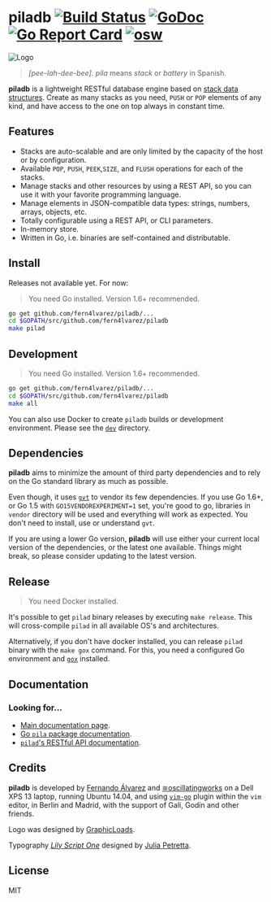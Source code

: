 piladb [![Build Status](https://travis-ci.org/fern4lvarez/piladb.svg?branch=master)](https://travis-ci.org/fern4lvarez/piladb) [![GoDoc](https://godoc.org/github.com/fern4lvarez/piladb?status.svg)](https://godoc.org/github.com/fern4lvarez/piladb) [![Go Report Card](https://goreportcard.com/badge/github.com/fern4lvarez/piladb)](https://goreportcard.com/report/github.com/fern4lvarez/piladb) [![osw](https://img.shields.io/badge/%E2%89%85osw-supported-blue.svg)](http://oscillating.works)
======

![Logo](http://i.imgur.com/tjQbm56.png)

> _[pee-lah-dee-bee]_. _pila_ means _stack_ or _battery_ in Spanish.

**piladb** is a lightweight RESTful database engine based on [stack data structures](
https://en.wikipedia.org/wiki/Stack_%28abstract_data_type%29).
Create as many stacks as you need, `PUSH` or `POP` elements of any kind, and have
access to the one on top always in constant time.

Features
--------

* Stacks are auto-scalable and are only limited by the capacity of the host
  or by configuration.
* Available `POP`, `PUSH`, `PEEK`,`SIZE`, and `FLUSH` operations for each of the stacks.
* Manage stacks and other resources by using a REST API, so you can use it with
  your favorite programming language.
* Manage elements in JSON-compatible data types: strings, numbers, arrays, objects, etc.
* Totally configurable using a REST API, or CLI parameters.
* In-memory store.
* Written in Go, i.e. binaries are self-contained and distributable.

Install
-------

Releases not available yet. For now:

> You need Go installed. Version 1.6+ recommended.

```bash
go get github.com/fern4lvarez/piladb/...
cd $GOPATH/src/github.com/fern4lvarez/piladb
make pilad
```

Development
-----------

> You need Go installed. Version 1.6+ recommended.

```bash
go get github.com/fern4lvarez/piladb/...
cd $GOPATH/src/github.com/fern4lvarez/piladb
make all
```

You can also use Docker to create `piladb` builds or development environment.
Please see the [`dev`](dev/) directory.

Dependencies
------------

**piladb** aims to minimize the amount of third party dependencies and to rely on
the Go standard library as much as possible.

Even though, it uses [`gvt`](https://github.com/FiloSottile/gvt) to vendor its few
dependencies. If you use Go 1.6+, or Go 1.5 with `GO15VENDOREXPERIMENT=1` set,
you're good to go, libraries in `vendor` directory will be used and everything will
work as expected. You don't need to install, use or understand `gvt`.

If you are using a lower Go version, **piladb** will use either your current local
version of the dependencies, or the latest one available. Things might break, so
please consider updating to the latest version.

Release
-------

> You need Docker installed.

It's possible to get `pilad` binary releases by executing `make release`.
This will cross-compile `pilad` in all available OS's and architectures.

Alternatively, if you don't have docker installed, you can release `pilad` binary
with the `make gox` command. For this, you need a configured Go environment and
[`gox`](https://github.com/mitchellh/gox) installed.

Documentation
-------------

### Looking for...

* [Main documentation page](http://docs.piladb.org).
* [Go `pila` package documentation](https://godoc.org/github.com/fern4lvarez/piladb/pila).
* [`pilad`'s RESTful API documentation](pilad/). 

Credits
-------

**piladb** is developed by [Fernando Álvarez](https://www.twitter.com/fern4lvarez)
and [≅oscillatingworks](https://www.oscillating.works) on a Dell XPS 13 laptop, running Ubuntu 14.04,
and using [`vim-go`](https://github.com/fatih/vim-go) plugin within the `vim` editor,
in Berlin and Madrid, with the support of Gali, Godín and other friends.

Logo was designed by [GraphicLoads](http://www.iconarchive.com/artist/graphicloads.html).

Typography [_Lily Script One_](http://www.fontspace.com/julia-petretta/lily-script-one) designed
by [Julia Petretta](http://www.fontspace.com/julia-petretta).

License
-------

MIT

